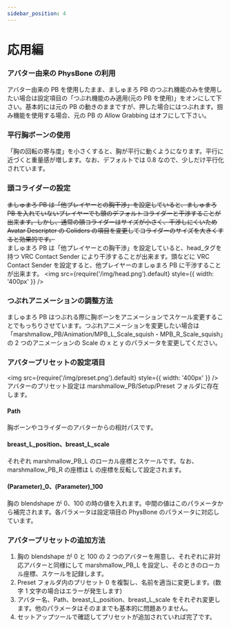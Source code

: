 ```yaml
---
sidebar_position: 4
---
```


# 応用編

### アバター由来の PhysBone の利用

アバター由来の PB を使用したまま、ましゅまろ PB のつぶれ機能のみを使用したい場合は設定項目の「つぶれ機能のみ適用(元の PB を使用)」をオンにして下さい。基本的には元の PB の動きのままですが、押した場合にはつぶれます。掴み機能を使用する場合、元の PB の Allow Grabbing はオフにして下さい。

### 平行胸ボーンの使用

「胸の回転の寄与度」を小さくすると、胸が平行に動くようになります。平行に近づくと重量感が増します。なお、デフォルトでは 0.8 なので、少しだけ平行化されています。

### 頭コライダーの設定

~~ましゅまろ PB は「他プレイヤーとの胸干渉」を設定していると、ましゅまろ PB を入れていないプレイヤーでも頭のデフォルトコライダーと干渉することが出来ます。しかし、通常の頭コライダーはサイズが小さく、干渉しにくいため Avatar Descripter の Coliders の項目を変更してコライダーのサイズを大きくすると効果的です。~~  
ましゅまろ PB は「他プレイヤーとの胸干渉」を設定していると、head\_タグを持つ VRC Contact Sender により干渉することが出来ます。頭などに VRC Contact Sender を設定すると、他プレイヤーのましゅまろ PB に干渉することが出来ます。
<img
src={require('/img/head.png').default}
style={{ width: '400px' }}
/>

### つぶれアニメーションの調整方法

ましゅまろ PB はつぶれる際に胸ボーンをアニメーションでスケール変更することでもっちりさせています。つぶれアニメーションを変更したい場合は「marshmallow_PB/Animation/MPB_L_Scale_squish・MPB_R_Scale_squish」の 2 つのアニメーションの Scale の x と y のパラメータを変更してください。

### アバタープリセットの設定項目

<img
src={require('/img/preset.png').default}
style={{ width: '400px' }}
/>
アバターのプリセット設定は marshmallow_PB/Setup/Preset フォルダに存在します。

#### Path

胸ボーンやコライダーのアバターからの相対パスです。

#### breast_L_position、breast_L_scale

それぞれ marshmallow_PB_L のローカル座標とスケールです。なお、marshmallow_PB_R の座標は L の座標を反転して設定されます。

#### (Parameter)\_0、(Parameter)\_100

胸の blendshape が 0、100 の時の値を入れます。中間の値はこのパラメータから補完されます。各パラメータは設定項目の PhysBone のパラメータに対応しています。

### アバタープリセットの追加方法

1. 胸の blendshape が 0 と 100 の 2 つのアバターを用意し、それぞれに非対応アバターと同様にして marshmallow_PB_L を設定し、そのときのローカル座標、スケールを記録します。
2. Preset フォルダ内のプリセット 0 を複製し、名前を適当に変更します。(数字 1 文字の場合はエラーが発生します)
3. アバター名、Path、breast_L_position、breast_L_scale をそれぞれ変更します。他のパラメータはそのままでも基本的に問題ありません。
4. セットアップツールで確認してプリセットが追加されていれば完了です。

<!-- もし非対応アバターのプリセットを公式に提供して頂ける場合は[こちらのGooglefrom](https://forms.gle/9qfEqBHDyiEisy4G9)にお送りください。 -->

<!-- ### 手動で導入したい場合(Prefabなど)
ましゅまろPBをツールを用いずに手動で導入したい場合はこちらの動画を参照してください。(非推奨)
<iframe width="280" height="158" src="https://www.youtube.com/embed/pKpk3hQhihc?si=trFn__bA0hqWF_76" title="YouTube video player" frameBorder="0" allow="accelerometer; autoplay; clipboard-write; encrypted-media; gyroscope; picture-in-picture; web-share" allowFullScreen></iframe> -->
